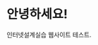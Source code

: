 <!DOCTYPE html>
<html lang="ko">
<head>
    <meta charset="UTF-8">
    <title>CSS 예제</title>
    <link rel="stylesheet" href="styles.css">
</head>
<body>
    <h1>안녕하세요!</h1>
    <p>인터넷설계실습 웹사이트 테스트.</p>
</body>
</html>
